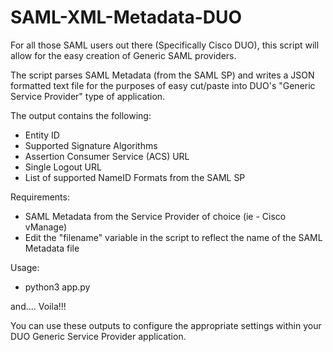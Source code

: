 # SAML-XML-Metadata-DUO

For all those SAML users out there (Specifically Cisco DUO), this script will allow for the easy creation of Generic SAML providers.

The script parses SAML Metadata (from the SAML SP) and writes a JSON formatted text file for the purposes of easy cut/paste into DUO's "Generic Service Provider" type of application.

The output contains the following:
- Entity ID
- Supported Signature Algorithms
- Assertion Consumer Service (ACS) URL
- Single Logout URL
- List of supported NameID Formats from the SAML SP

Requirements:
- SAML Metadata from the Service Provider of choice (ie - Cisco vManage)
- Edit the "filename" variable in the script to reflect the name of the SAML Metadata file

Usage:
- python3 app.py

and.... Voila!!!

You can use these outputs to configure the appropriate settings within your DUO Generic Service Provider application.